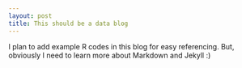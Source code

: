 ```yaml
---
layout: post
title: This should be a data blog
---
```


I plan to add example R codes in this blog for easy referencing. But, obviously I need to learn more about Markdown and Jekyll :)
